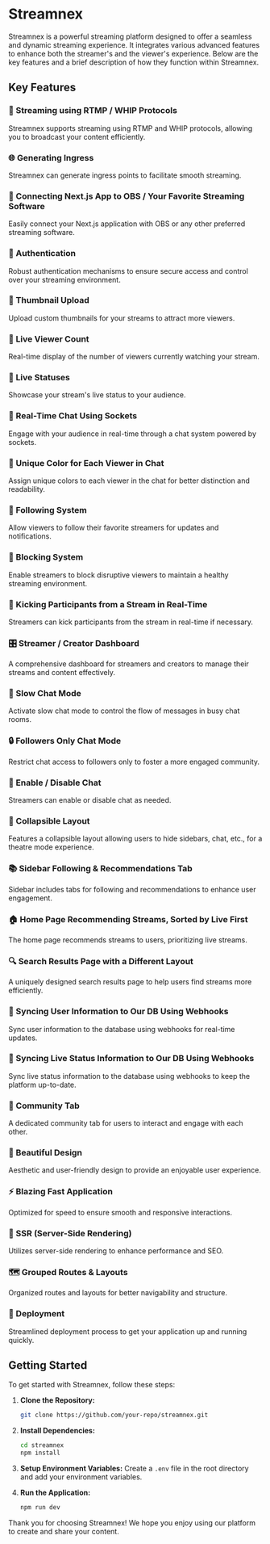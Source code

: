 # Streamnex

Streamnex is a powerful streaming platform designed to offer a seamless and dynamic streaming experience. It integrates various advanced features to enhance both the streamer's and the viewer's experience. Below are the key features and a brief description of how they function within Streamnex.

## Key Features

### 📡 Streaming using RTMP / WHIP Protocols
Streamnex supports streaming using RTMP and WHIP protocols, allowing you to broadcast your content efficiently.

### 🌐 Generating Ingress
Streamnex can generate ingress points to facilitate smooth streaming.

### 🔗 Connecting Next.js App to OBS / Your Favorite Streaming Software
Easily connect your Next.js application with OBS or any other preferred streaming software.

### 🔐 Authentication
Robust authentication mechanisms to ensure secure access and control over your streaming environment.

### 📸 Thumbnail Upload
Upload custom thumbnails for your streams to attract more viewers.

### 👀 Live Viewer Count
Real-time display of the number of viewers currently watching your stream.

### 🚦 Live Statuses
Showcase your stream's live status to your audience.

### 💬 Real-Time Chat Using Sockets
Engage with your audience in real-time through a chat system powered by sockets.

### 🎨 Unique Color for Each Viewer in Chat
Assign unique colors to each viewer in the chat for better distinction and readability.

### 👥 Following System
Allow viewers to follow their favorite streamers for updates and notifications.

### 🚫 Blocking System
Enable streamers to block disruptive viewers to maintain a healthy streaming environment.

### 👢 Kicking Participants from a Stream in Real-Time
Streamers can kick participants from the stream in real-time if necessary.

### 🎛️ Streamer / Creator Dashboard
A comprehensive dashboard for streamers and creators to manage their streams and content effectively.

### 🐢 Slow Chat Mode
Activate slow chat mode to control the flow of messages in busy chat rooms.

### 🔒 Followers Only Chat Mode
Restrict chat access to followers only to foster a more engaged community.

### 📴 Enable / Disable Chat
Streamers can enable or disable chat as needed.

### 🔽 Collapsible Layout
Features a collapsible layout allowing users to hide sidebars, chat, etc., for a theatre mode experience.

### 📚 Sidebar Following & Recommendations Tab
Sidebar includes tabs for following and recommendations to enhance user engagement.

### 🏠 Home Page Recommending Streams, Sorted by Live First
The home page recommends streams to users, prioritizing live streams.

### 🔍 Search Results Page with a Different Layout
A uniquely designed search results page to help users find streams more efficiently.

### 🔄 Syncing User Information to Our DB Using Webhooks
Sync user information to the database using webhooks for real-time updates.

### 📡 Syncing Live Status Information to Our DB Using Webhooks
Sync live status information to the database using webhooks to keep the platform up-to-date.

### 🤝 Community Tab
A dedicated community tab for users to interact and engage with each other.

### 🎨 Beautiful Design
Aesthetic and user-friendly design to provide an enjoyable user experience.

### ⚡ Blazing Fast Application
Optimized for speed to ensure smooth and responsive interactions.

### 📄 SSR (Server-Side Rendering)
Utilizes server-side rendering to enhance performance and SEO.

### 🗺️ Grouped Routes & Layouts
Organized routes and layouts for better navigability and structure.

### 🚀 Deployment
Streamlined deployment process to get your application up and running quickly.

## Getting Started

To get started with Streamnex, follow these steps:

1. **Clone the Repository:**
    ```bash
    git clone https://github.com/your-repo/streamnex.git
    ```

2. **Install Dependencies:**
    ```bash
    cd streamnex
    npm install
    ```

3. **Setup Environment Variables:**
    Create a `.env` file in the root directory and add your environment variables.

4. **Run the Application:**
    ```bash
    npm run dev
    ```
Thank you for choosing Streamnex! We hope you enjoy using our platform to create and share your content.
